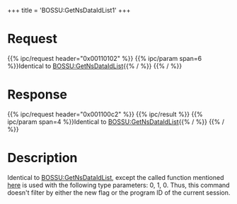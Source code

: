 +++
title = 'BOSSU:GetNsDataIdList1'
+++

# Request

{{% ipc/request header="0x00110102" %}}
{{% ipc/param span=6 %}}Identical to [BOSSU:GetNsDataIdList](BOSSU:GetNsDataIdList "wikilink"){{% / %}}
{{% / %}}

# Response

{{% ipc/request header="0x001100c2" %}}
{{% ipc/result %}}
{{% ipc/param span=4 %}}Identical to [BOSSU:GetNsDataIdList](BOSSU:GetNsDataIdList "wikilink"){{% / %}}
{{% / %}}

# Description

Identical to [BOSSU:GetNsDataIdList](BOSSU:GetNsDataIdList "wikilink"), except the called function mentioned [here](BOSSU:GetNsDataIdList#internals "wikilink") is used with the following type parameters: 0, 1, 0. Thus, this command doesn't filter by either the new flag or the program ID of the current session.

